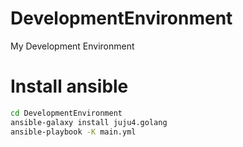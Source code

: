 # DevelopmentEnvironment
My Development Environment

# Install ansible

```bash
cd DevelopmentEnvironment
ansible-galaxy install juju4.golang
ansible-playbook -K main.yml
```